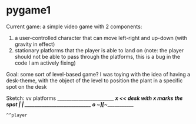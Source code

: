 # pygame1
Current game: a simple video game with 2 components:
  1. a user-controlled character that can move left-right and up-down (with gravity in effect)
  2. stationary platforms that the player is able to land on (note: the player should not be able to pass through the platforms, this is a bug in the code I am actively fixing)

Goal: some sort of level-based game? I was toying with the idea of having a desk-theme, with the object of the level to position the plant in a specific spot on the desk

Sketch:      vv platforms
________________________                          ________x___   << desk with x marks the spot
                                                  |          |
                  ___________________________
        o
    __~][~__________________

    ^^player
